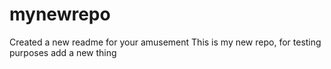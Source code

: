 # mynewrepo
Created a new readme for your amusement
This is my new repo, for testing purposes
add a new thing
